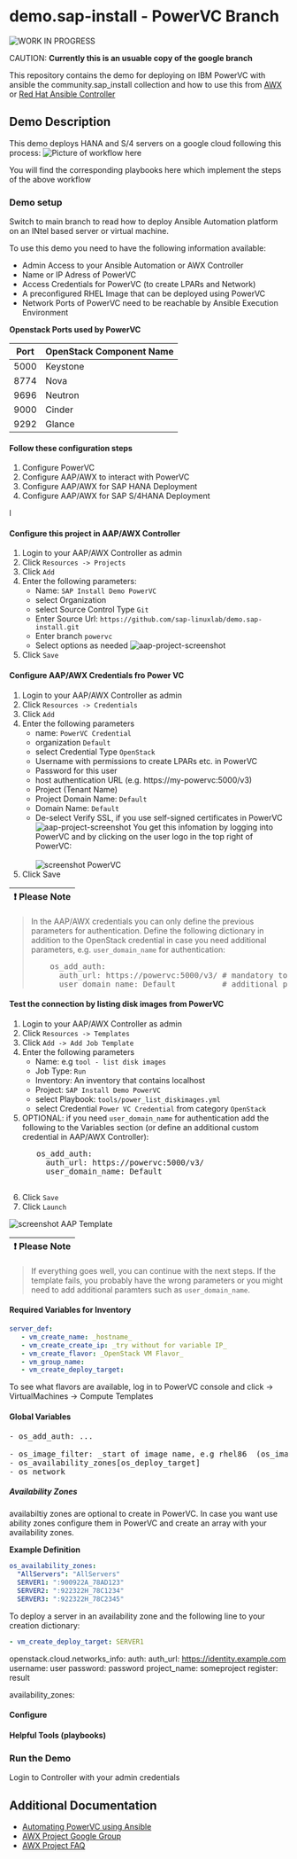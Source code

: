 # demo.sap-install - PowerVC Branch

![WORK IN PROGRESS](assets/img/wip.png)

CAUTION: **Currently this is an usuable copy of the google branch**

This repository contains the demo for deploying on IBM PowerVC with ansible the community.sap_install collection
and how to use this from [AWX](https://github.com/ansible/awx) or [Red Hat Ansible Controller](https://www.ansible.com/products/controller?hsLang=en-us)

## Demo Description

This demo deploys HANA and S/4 servers on a google cloud following this process:
 ![Picture of workflow here](assets/img/workflow.png)

You will find the corresponding playbooks here which implement the steps of the above workflow

### Demo setup

Switch to main branch to read how to deploy Ansible Automation platform on an INtel based server or virtual machine.

To use this demo you need to have the following information available:

- Admin Access to your Ansible Automation or AWX Controller
- Name or IP Adress of PowerVC
- Access Credentials for PowerVC (to create LPARs and Network)
- A preconfigured RHEL Image that can be deployed using PowerVC
- Network Ports of PowerVC need to be reachable by Ansible Execution Environment

**Openstack Ports used by PowerVC**

| Port | OpenStack Component Name |
|------|--------------------------|
| 5000 | Keystone                 |
| 8774 | Nova                     |
| 9696 | Neutron                  |
| 9000 | Cinder                   |
| 9292 | Glance                   |

#### Follow these configuration steps

1. Configure PowerVC
2. Configure AAP/AWX to interact with PowerVC
3. Configure AAP/AWX for SAP HANA Deployment
4. Configure AAP/AWX for SAP S/4HANA Deployment

l
#### Configure this project in AAP/AWX Controller

1. Login to your AAP/AWX Controller as admin
2. Click `Resources -> Projects`
3. Click `Add`
4. Enter the following parameters:
   - Name: `SAP Install Demo PowerVC`
   - select Organization
   - select Source Control Type `Git`
   - Enter Source Url: `https://github.com/sap-linuxlab/demo.sap-install.git`
   - Enter branch `powervc`
   - Select options as needed
   ![aap-project-screenshot](assets/img/aap-create-project.png)
5. Click `Save`

#### Configure AAP/AWX Credentials fro Power VC

1. Login to your AAP/AWX Controller as admin
2. Click `Resources -> Credentials`
3. Click `Add`
4. Enter the following parameters
   - name: `PowerVC Credential`
   - organization `Default`
   - select Credential Type `OpenStack`
   - Username with permissions to create LPARs etc. in PowerVC
   - Password for this user
   - host authentication URL (e.g. https://my-powervc:5000/v3)
   - Project (Tenant Name)
   - Project Domain Name: `Default`
   - Domain Name: `Default`
   - De-select Verify SSL, if you use self-signed certificates in PowerVC
   ![aap-project-screenshot](assets/img/aap-create-OpenStack-Credential.png)
   You get this infomation by logging into PowerVC and by clicking on the user logo in the top right of PowerVC:<BR><br>
   ![screenshot PowerVC](assets/img/powervc-info.png)
5. Click Save

| :exclamation:  Please Note              |
|:----------------------------------------|

> In the AAP/AWX credentials you can only define the previous parameters for authentication.
> Define the following dictionary in addition to  the OpenStack credential in case you need additional parameters, e.g. `user_domain_name` for authentication:
> <pre>
>     os_add_auth:
>       auth_url: https://powervc:5000/v3/ # mandatory to repeat
>       user_domain_name: Default          # additional parameters for auth section
> </pre>


#### Test the connection by listing disk images from PowerVC

1. Login to your AAP/AWX Controller as admin
2. Click `Resources -> Templates`
3. Click `Add -> Add Job Template`
4. Enter the following parameters
   - Name: e.g `tool - list disk images`
   - Job Type: `Run`
   - Inventory: An inventory that contains localhost
   - Project: `SAP Install Demo PowerVC`
   - select Playbook: `tools/power_list_diskimages.yml`
   - select Credential `Power VC Credential` from category `OpenStack`
5. OPTIONAL: if you need `user_domain_name` for authentication add the following to the Variables section (or define an additional custom credential in AAP/AWX Controller):
    <pre>
      os_add_auth:
        auth_url: https://powervc:5000/v3/
        user_domain_name: Default
    </pre>  
6. Click `Save`
7. Click `Launch`

![screenshot AAP Template](assets/img/aap-create-template.png)

| :exclamation:  Please Note              |
|:----------------------------------------|

> If everything goes well, you can continue with the next steps.
> If the template fails, you probably have the wrong parameters or you might need to add additional paramters such as `user_domain_name`.

#### Required Variables for Inventory


```yaml
server_def:
   - vm_create_name: _hostname_
   - vm_create_create_ip: _try without for variable IP_
   - vm_create_flavor: _OpenStack VM Flavor_
   - vm_group_name:
   - vm_create_deploy_target:
```

To see what flavors are available, log in to PowerVC console and click -> VirtualMachines -> Compute Templates
#### Global Variables
<pre>
- os_add_auth: ...

- os_image_filter: _start of image name, e.g rhel86  (os_image_name -> internal use)
- os_availability_zones[os_deploy_target]
- os_network
</pre>

##### Availability Zones

availabiltiy zones are optional to create in PowerVC. In case you want use ability zones configure them in PowerVC and create an array with your availability zones.

**Example Definition**

```yaml
os_availability_zones:
  "AllServers": "AllServers"
  SERVER1: ":900922A_78AD123"
  SERVER2: ":922322H_78C1234"
  SERVER3: ":922322H_78C2345"
```

To deploy a server in an availability zone and the following line to your creation dictionary:
```yaml
- vm_create_deploy_target: SERVER1
```

  openstack.cloud.networks_info:
    auth:
      auth_url: https://identity.example.com
      username: user
      password: password
      project_name: someproject
  register: result

availability_zones:



#### Configure
#### Helpful Tools (playbooks)

### Run the Demo

Login to Controller with your admin credentials


## Additional Documentation

- [Automating PowerVC using Ansible](https://developer.ibm.com/tutorials/automating-powervc-using-ansible/)
- [AWX Project Google Group](https://groups.google.com/g/awx-project)
- [AWX Project FAQ](https://www.ansible.com/products/awx-project/faq)

